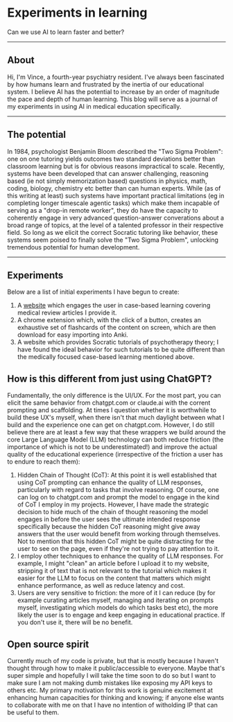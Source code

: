 # Experiments in learning

Can we use AI to learn faster and better?

---

## About

Hi, I'm Vince, a fourth-year psychiatry resident. I've always been fascinated by how humans learn and frustrated by the inertia of our educational system. I believe AI has the potential to increase by an order of magnitude the pace and depth of human learning.  This blog will serve as a journal of my experiments in using AI in medical education specifically. 

---

## The potential

In 1984, psychologist Benjamin Bloom described the "Two Sigma Problem": one on one tutoring yields outcomes two standard deviations better than classroom learning but is for obvious reasons impractical to scale.  Recently, systems have been developed that can answer challenging, reasoning based (ie not simply memorization based) questions in physics, math, coding, biology, chemistry etc better than can human experts.  While (as of this writing at least) such systems have important practical limitations (eg in completing longer timescale agentic tasks) which make them incapable of serving as a "drop-in remote worker", they do have the capacity to coherently engage in very advanced question-answer converations about a broad range of topics, at the level of a talented professor in their respective field.  So long as we elicit the correct Socratic tutoring like behavior, these systems seem poised to finally solve the "Two Sigma Problem", unlocking tremendous potential for human development.

---

## Experiments

Below are a list of initial experiments I have begun to create:

1. A [website](twosigmalearning.org) which engages the user in case-based learning covering medical review articles I provide it. 
2. A chrome extension which, with the click of a button, creates an exhaustive set of flashcards of the content on screen, which are then download for easy importing into Anki.
3. A website which provides Socratic tutorials of psychotherapy theory; I have found the ideal behavior for such tutorials to be quite different than the medically focused case-based learning mentioned above.

## How is this different from just using ChatGPT?

Fundamentally, the only difference is the UI/UX.  For the most part, you can elicit the same behavior from chatgpt.com or claude.ai with the corrent prompting and scaffolding.  At times I question whether it is worthwhile to build these UX's myself, when there isn't that much daylight between what I build and the experience one can get on chatgpt.com.  However, I do still believe there are at least a few way that these wrappers we build around the core Large Language Model (LLM) technology can both reduce friction (the importance of which is not to be underestimated!) and improve the actual quality of the educational experience (irrespective of the friction a user has to endure to reach them):

  1. Hidden Chain of Thought (CoT): At this point it is well established that using CoT prompting can enhance the quality of LLM responses, particularly with regard to tasks that involve reasoning.  Of course, one can log on to chatgpt.com and prompt the model to engage in the kind of CoT I employ in my projects. However, I have made the strategic decision to hide much of the chain of thought reasoning the model engages in before the user sees the ultimate intended response specifically because the hidden CoT reasoning might give away answers that the user would benefit from working through themselves. Not to mention that this hidden CoT might be quite distracting for the user to see on the page, even if they're not trying to pay attention to it.
  2. I employ other techniques to enhance the quality of LLM responses.  For example, I might "clean" an article before I upload it to my website, stripping it of text that is not relevant to the tutorial which makes it easier for the LLM to focus on the content that matters which might enhance performance, as well as reduce latency and cost.
  3. Users are very sensitive to friction: the more of it I can reduce (by for example curating articles myself, managing and iterating on prompts myself, investigating which models do which tasks best etc), the more likely the user is to engage and keep engaging in educational practice.  If you don't use it, there will be no benefit.

## Open source spirit

Currently much of my code is private, but that is mostly because I haven't thought through how to make it public/accessible to everyone.  Maybe that's super simple and hopefully I will take the time soon to do so but I want to make sure I am not making dumb mistakes like exposing my API keys to others etc.  My primary motivation for this work is genuine excitement at enhancing human capacities for thinking and knowing; if anyone else wants to collaborate with me on that I have no intention of witholding IP that can be useful to them.
